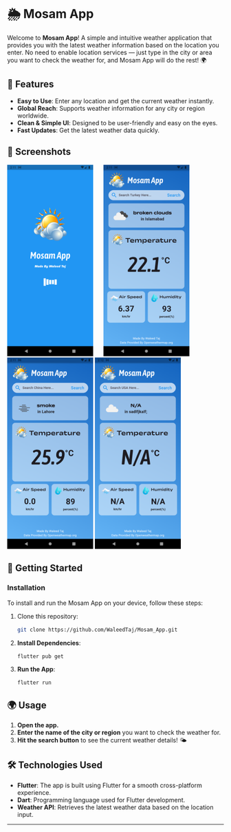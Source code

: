 # 🌦️ Mosam App

Welcome to **Mosam App**! A simple and intuitive weather application that provides you with the latest weather information based on the location you enter. No need to enable location services — just type in the city or area you want to check the weather for, and Mosam App will do the rest! 🌍

## 🌟 Features

- **Easy to Use**: Enter any location and get the current weather instantly.
- **Global Reach**: Supports weather information for any city or region worldwide.
- **Clean & Simple UI**: Designed to be user-friendly and easy on the eyes.
- **Fast Updates**: Get the latest weather data quickly.

## 📸 Screenshots

<img src="https://github.com/WaleedTaj/Mosam_App/blob/main/assets/images/Screenshot_1.png" width="200" style="margin-right: 20px;"/> <img src="https://github.com/WaleedTaj/Mosam_App/blob/main/assets/images/Screenshot_2.png" width="200"/> <img src="https://github.com/WaleedTaj/Mosam_App/blob/main/assets/images/Screenshot_3.png" width="200"/> <img src="https://github.com/WaleedTaj/Mosam_App/blob/main/assets/images/Screenshot_4.png" width="200"/>

## 🚀 Getting Started

### Installation

To install and run the Mosam App on your device, follow these steps:

1. Clone this repository:
   ```bash
   git clone https://github.com/WaleedTaj/Mosam_App.git
   ```
2. **Install Dependencies**:
   ```bash
   flutter pub get
   ```
3. **Run the App**:
   ```bash
   flutter run

## 🌍 Usage

1. **Open the app.**
2. **Enter the name of the city or region** you want to check the weather for.
3. **Hit the search button** to see the current weather details! 🌤️

## 🛠️ Technologies Used

- **Flutter**: The app is built using Flutter for a smooth cross-platform experience.
- **Dart**: Programming language used for Flutter development.
- **Weather API**: Retrieves the latest weather data based on the location input.

---
